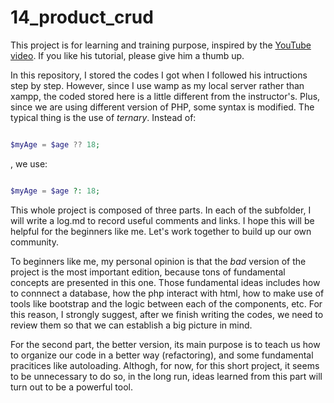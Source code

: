 # 14_product_crud

This project is for learning and training purpose, inspired by the [YouTube video](https://www.youtube.com/watch?v=2eebptXfEvw). If you like his tutorial, please give him a thumb up.

In this repository, I stored the codes I got when I followed his intructions step by step. However, since I use wamp as my local server rather than xampp, the coded stored here is a little different from the instructor's. Plus, since we are using different version of PHP, some syntax is modified. The typical thing is the use of *ternary*. Instead of:

```php

$myAge = $age ?? 18;

```

, we use:

```php

$myAge = $age ?: 18;

```

This whole project is composed of three parts. In each of the subfolder, I will write a log.md to record useful comments and links. I hope this will be helpful for the beginners like me. Let's work together to build up our own community.

To beginners like me, my personal opinion is that the *bad* version of the project is the most important edition, because tons of fundamental concepts are presented in this one. Those fundamental ideas includes how to connnect a database, how the php interact with html, how to make use of tools like bootstrap and the logic between each of the components, etc. For this reason, I strongly suggest, after we finish writing the codes, we need to review them so that we can establish a big picture in mind.

For the second part, the better version, its main purpose is to teach us how to organize our code in a better way (refactoring), and some fundamental pracitices like autoloading. Althogh, for now, for this short project, it seems to be unnecessary to do so, in the long run, ideas learned from this part will turn out to be a powerful tool.
